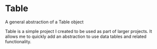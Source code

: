 # Table
A general abstraction of a Table object

Table is a simple project I created to be used as part of larger projects. It allows me to quickly add an abstraction to use data tables
and related functionality.
